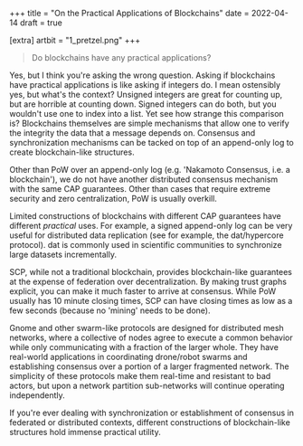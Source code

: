 +++
title = "On the Practical Applications of Blockchains"
date = 2022-04-14
draft = true

[extra]
artbit = "1_pretzel.png"
+++

> Do blockchains have any practical applications?

Yes, but I think you're asking the wrong question. Asking if blockchains have practical applications is like asking if integers do. I mean ostensibly yes, but what's the context? Unsigned integers are great for counting up, but are horrible at counting down. Signed integers can do both, but you wouldn't use one to index into a list. Yet see how strange this comparison is? Blockchains themselves are simple mechanisms that allow one to verify the integrity the data that a message depends on. Consensus and synchronization mechanisms can be tacked on top of an append-only log to create blockchain-like structures.

Other than PoW over an append-only log (e.g. 'Nakamoto Consensus, i.e. a blockchain'), we do not have another distributed consensus mechanism with the same CAP guarantees. Other than cases that require extreme security and zero centralization, PoW is usually overkill.

Limited constructions of blockchains with different CAP guarantees have different _practical_ uses. For example, a signed append-only log can be very useful for distributed data replication (see for example, the dat/hypercore protocol). dat is commonly used in scientific communities to synchronize large datasets incrementally.

SCP, while not a traditional blockchain, provides blockchain-like guarantees at the expense of federation over decentralization. By making trust graphs explicit, you can make it much faster to arrive at consensus. While PoW usually has 10 minute closing times, SCP can have closing times as low as a few seconds (because no 'mining' needs to be done).

Gnome and other swarm-like protocols are designed for distributed mesh networks, where a collective of nodes agree to execute a common behavior while only communicating with a fraction of the larger whole. They have real-world applications in coordinating drone/robot swarms and establishing consensus over a portion of a larger fragmented network. The simplicity of these protocols make them real-time and resistant to bad actors, but upon a network partition sub-networks will continue operating independently.

If you're ever dealing with synchronization or establishment of consensus in federated or distributed contexts, different constructions of blockchain-like structures hold immense practical utility.
